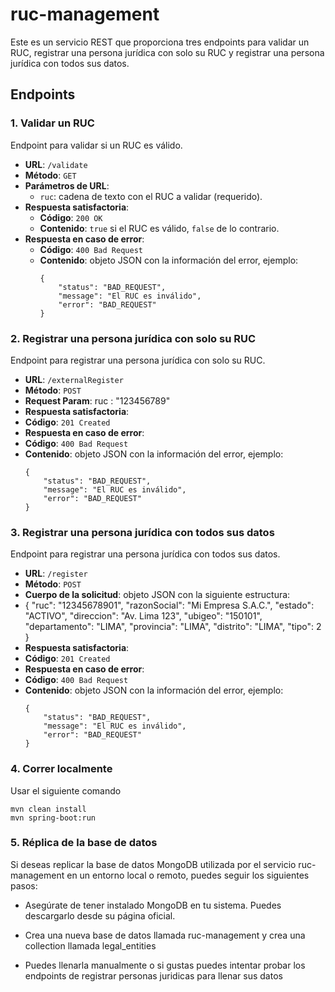 # ruc-management

Este es un servicio REST que proporciona tres endpoints para validar un RUC, registrar una persona jurídica con solo su RUC y registrar una persona jurídica con todos sus datos.

## Endpoints

### 1. Validar un RUC

Endpoint para validar si un RUC es válido.

* **URL**: `/validate`
* **Método**: `GET`
* **Parámetros de URL**:
    * `ruc`: cadena de texto con el RUC a validar (requerido).
* **Respuesta satisfactoria**:
    * **Código**: `200 OK`
    * **Contenido**: `true` si el RUC es válido, `false` de lo contrario.
* **Respuesta en caso de error**:
    * **Código**: `400 Bad Request`
    * **Contenido**: objeto JSON con la información del error, ejemplo:
      ```
      {
          "status": "BAD_REQUEST",
          "message": "El RUC es inválido",
          "error": "BAD_REQUEST"
      }
      ```

### 2. Registrar una persona jurídica con solo su RUC

Endpoint para registrar una persona jurídica con solo su RUC.

* **URL**: `/externalRegister`
* **Método**: `POST`
* **Request Param**: ruc : "123456789"
* **Respuesta satisfactoria**:
* **Código**: `201 Created`
* **Respuesta en caso de error**:
* **Código**: `400 Bad Request`
* **Contenido**: objeto JSON con la información del error, ejemplo:
  ```
  {
      "status": "BAD_REQUEST",
      "message": "El RUC es inválido",
      "error": "BAD_REQUEST"
  }
  ```

### 3. Registrar una persona jurídica con todos sus datos

Endpoint para registrar una persona jurídica con todos sus datos.

* **URL**: `/register`
* **Método**: `POST`
* **Cuerpo de la solicitud**: objeto JSON con la siguiente estructura:
* {
  "ruc": "12345678901",
  "razonSocial": "Mi Empresa S.A.C.",
  "estado": "ACTIVO",
  "direccion": "Av. Lima 123",
  "ubigeo": "150101",
  "departamento": "LIMA",
  "provincia": "LIMA",
  "distrito": "LIMA",
  "tipo": 2
  }
* **Respuesta satisfactoria**:
* **Código**: `201 Created`
* **Respuesta en caso de error**:
* **Código**: `400 Bad Request`
* **Contenido**: objeto JSON con la información del error, ejemplo:
  ```
  {
      "status": "BAD_REQUEST",
      "message": "El RUC es inválido",
      "error": "BAD_REQUEST"
  }
  ```
###  4. Correr localmente
Usar el siguiente comando
```
mvn clean install
mvn spring-boot:run
```

###  5. Réplica de la base de datos
Si deseas replicar la base de datos MongoDB utilizada por el servicio ruc-management en un entorno local o remoto, puedes seguir los siguientes pasos:

* Asegúrate de tener instalado MongoDB en tu sistema. Puedes descargarlo desde su página oficial.

* Crea una nueva base de datos llamada ruc-management y crea una collection llamada legal_entities
* Puedes llenarla manualmente o si gustas puedes intentar probar los endpoints de registrar personas juridicas para llenar sus datos
